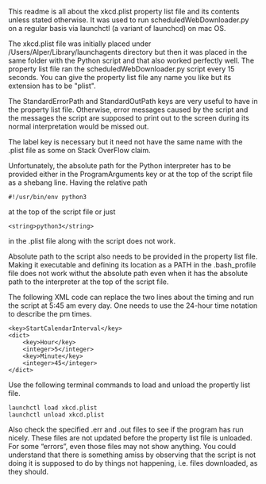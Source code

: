 This readme is all about the xkcd.plist property list file and its contents unless stated otherwise. It was used to run scheduledWebDownloader.py on a regular basis via launchctl (a variant of launchcd) on mac OS.

The xkcd.plist file was initially placed under /Users/Alper/Library/launchagents directory but then it was placed in the same folder with the Python script and that also worked perfectly well. The property list file ran the scheduledWebDownloader.py script every 15 seconds. You can give the property list file any name you like but its extension has to be "plist".

The StandardErrorPath and StandardOutPath keys are very useful to have in the property list file. Otherwise, error messages caused by the script and the messages the script are supposed to print out to the screen during its normal interpretation would be missed out. 

The label key is necessary but it need not have the same name with the .plist file as some on Stack OverFlow claim.

Unfortunately, the absolute path for the Python interpreter has to be provided either in the ProgramArguments key or at the top of the script file as a shebang line. Having the relative path

	#!/usr/bin/env python3

at the top of the script file or just 

	<string>python3</string>

in the .plist file along with the script does not work. 

Absolute path to the script also needs to be provided in the property list file. Making it executable and defining its location as a PATH in the .bash_profile file does not work withut the absolute path even when it has the absolute path to the interpreter at the top of the script file.

The following XML code can replace the two lines about the timing and run the script at 5:45 am every day. One needs to use the 24-hour time notation to describe the pm times.

	<key>StartCalendarInterval</key>
	<dict>
 		<key>Hour</key>
		<integer>5</integer>
  		<key>Minute</key>
  		<integer>45</integer>
	</dict>

Use the following terminal commands to load and unload the propertly list file.

	launchctl load xkcd.plist
	launchctl unload xkcd.plist

Also check the specified .err and .out files to see if the program has run nicely. These files are not updated before the property list file is unloaded. For some “errors”, even those files may not show anything. You could understand that there is something amiss by observing that the script is not doing it is supposed to do by things not happening, i.e. files downloaded, as they should.  
